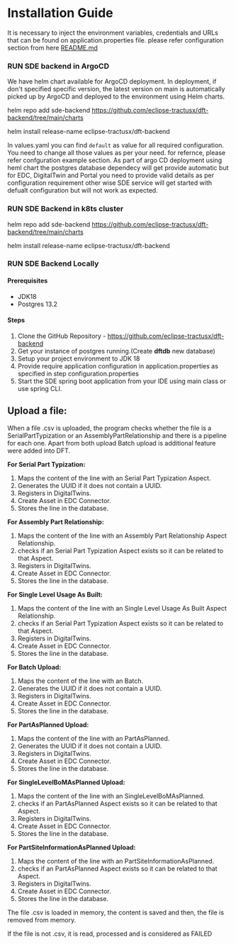 # Installation Guide

It is necessary to inject the environment variables, credentials and URLs that can be found on application.properties file.
please refer configuration section from here [README.md](README.md)

### RUN SDE backend in ArgoCD 
 We have helm chart available for ArgoCD deployment. In deployment, if don't specified specific version, the latest version on main is automatically picked up by ArgoCD and deployed to the environment using Helm charts.
   
 helm repo add sde-backend https://github.com/eclipse-tractusx/dft-backend/tree/main/charts
   
 helm install release-name eclipse-tractusx/dft-backend

 In values.yaml you can find `default` as value for all required configuration. You need to change all those values as per your need. for refernce, please refer confguration example section.
 As part of argo CD deployment using heml chart the postgres database dependecy will get provide automatic but for EDC, DigitalTwin and Portal you need to provide valid details as per configuration requirement other wise SDE service will get started with defualt configuration but will not work as expected.

### RUN SDE Backend in k8ts cluster

 helm repo add sde-backend https://github.com/eclipse-tractusx/dft-backend/tree/main/charts
   
 helm install release-name eclipse-tractusx/dft-backend

### RUN SDE Backend Locally
#### Prerequisites
- JDK18
- Postgres 13.2

#### Steps
1. Clone the GitHub Repository - https://github.com/eclipse-tractusx/dft-backend
2. Get your instance of postgres running.(Create **dftdb** new database)
3. Setup your project environment to JDK 18
4. Provide require application configuration in application.properties as specified in step configuration.properties
5. Start the SDE spring boot application from your IDE using main class or use spring CLI.


## Upload a file:
When a file .csv is uploaded, the program checks whether the file is a SerialPartTypization or an AssemblyPartRelationship and there is a pipeline for each one.
Apart from both upload Batch upload is additional feature were added into DFT.

<b>For Serial Part Typization:</b>

1. Maps the content of the line with an Serial Part Typization Aspect.
2. Generates the UUID if it does not contain a UUID.
3. Registers in DigitalTwins.
4. Create Asset in EDC Connector.
5. Stores the line in the database.

<b>For Assembly Part Relationship:</b>

1. Maps the content of the line with an Assembly Part Relationship Aspect Relationship.
2. checks if an Serial Part Typization Aspect exists so it can be related to that Aspect.
3. Registers in DigitalTwins.
4. Create Asset in EDC Connector.
5. Stores the line in the database.

<b>For Single Level Usage As Built:</b>

1. Maps the content of the line with an Single Level Usage As Built Aspect Relationship.
2. checks if an Serial Part Typization Aspect exists so it can be related to that Aspect.
3. Registers in DigitalTwins.
4. Create Asset in EDC Connector.
5. Stores the line in the database.

<b>For Batch Upload:</b>

1. Maps the content of the line with an Batch.
2. Generates the UUID if it does not contain a UUID.
3. Registers in DigitalTwins.
4. Create Asset in EDC Connector.
5. Stores the line in the database.

<b>For PartAsPlanned Upload:</b>

1. Maps the content of the line with an PartAsPlanned.
2. Generates the UUID if it does not contain a UUID.
3. Registers in DigitalTwins.
4. Create Asset in EDC Connector.
5. Stores the line in the database.

<b>For SingleLevelBoMAsPlanned Upload:</b>

1. Maps the content of the line with an SingleLevelBoMAsPlanned.
2. checks if an PartAsPlanned Aspect exists so it can be related to that Aspect.
3. Registers in DigitalTwins.
4. Create Asset in EDC Connector.
5. Stores the line in the database.

<b>For PartSiteInformationAsPlanned Upload:</b>

1. Maps the content of the line with an PartSiteInformationAsPlanned.
2. checks if an PartAsPlanned Aspect exists so it can be related to that Aspect.
3. Registers in DigitalTwins.
4. Create Asset in EDC Connector.
5. Stores the line in the database.

The file .csv is loaded in memory, the content is saved and then, the file is removed from memory.


If the file is not .csv, it is read, processed and is considered as FAILED



